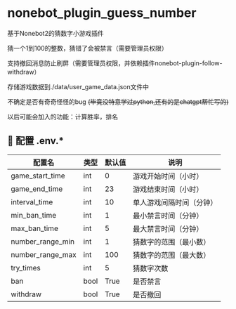 # nonebot_plugin_guess_number
基于Nonebot2的猜数字小游戏插件

猜一个1到100的整数，猜错了会被禁言（需要管理员权限）

支持撤回消息防止刷屏（需要管理员权限，并依赖插件nonebot-plugin-follow-withdraw）

存储游戏数据到./data/user_game_data.json文件中

不确定是否有奇奇怪怪的bug  ~~(毕竟没特意学过python,还有的是chatgpt帮忙写的)~~

以后可能会加入的功能：计算胜率，排名

## 🔧 ️配置    .env.*

| 配置名            | 类型            | 默认值          | 说明                       |
| ----------------- | -------------- | --------------- | -------------------------- |
| game_start_time    | int           | 0               | 游戏开始时间（小时） |
| game_end_time      | int           | 23               | 游戏结束时间（小时） |
| interval_time      | int           | 10              | 单人游戏间隔时间（分钟） |
| min_ban_time       | int           | 1               | 最小禁言时间（分钟） |
| max_ban_time       | int           | 5               | 最大禁言时间（分钟） |
| number_range_min   | int           | 1               | 猜数字的范围（最小数） |
| number_range_max   | int           | 100             | 猜数字的范围（最大数） |
| try_times          | int           | 5               | 猜数字次数 |
| ban                | bool          | True            | 是否禁言 |
| withdraw           | bool          | True            | 是否撤回 |


